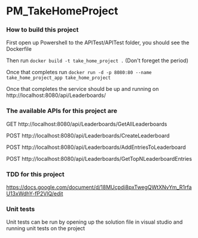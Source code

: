 # PM_TakeHomeProject

### How to build this project

First open up Powershell to the APITest/APITest folder, you should see the Dockerfile

Then run ```docker build -t take_home_project .``` (Don't foreget the period)

Once that completes run ```docker run -d -p 8080:80 --name take_home_project_app take_home_project```

Once that completes the service should be up and running on http://localhost:8080/api/Leaderboards/

### The available APIs for this project are
GET http://localhost:8080/api/Leaderboards/GetAllLeaderboards

POST http://localhost:8080/api/Leaderboards/CreateLeaderboard

POST http://localhost:8080/api/Leaderboards/AddEntriesToLeaderboard

POST http://localhost:8080/api/Leaderboards/GetTopNLeaderboardEntries

### TDD for this project
https://docs.google.com/document/d/18MUcpdi8pxTwegQWtXNvYm_R1rfaU13xWdhY-fP2VlQ/edit

### Unit tests
Unit tests can be run by opening up the solution file in visual studio and running unit tests on the project
